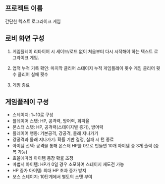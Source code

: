 ## 프로젝트 이름
간단한 텍스트 로그라이크 게임

## 로비 화면 구성
1. 게임플레이
리타이어 시 세이브/로드 없이 처음부터 다시 시작해야 하는 텍스트 로그라이크 게임.

2. 업적
누적 기록 확인:
마지막 클리어 스테이지
누적 게임플레이 횟수
게임 클리어 횟수
클리어 실패 횟수

3. 게임 종료

## 게임플레이 구성
- 스테이지: 1~10로 구성
- 플레이어 스탯: HP, 공격력, 방어력, 회피율
- 몬스터 스탯: HP, 공격력(스테이지별 증가), 방어력
- 플레이어 행동: 기본공격, 강공격, 몰래 지나가기
- 강공격과 몰래 지나가기: 확률 기반 결정, 실패 시 턴 종료
- 아이템 선택: 공격을 통해 몬스터 HP를 0으로 만들면 10개 아이템 중 3개 출력 (중복 가능)
- 효율에따라 아이템 등장 확률 조정
- 마법서 아이템: HP가 0일 경우 소모하여 스테이지 재도전 가능
- HP 증가 아이템: 최대 HP 초과 증가 방지
- 보스 스테이지: 10단계에서 별도의 스탯 부여
